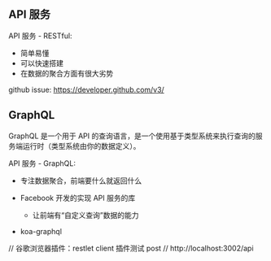 ## API 服务
API 服务 - RESTful:
- 简单易懂
- 可以快速搭建
- 在数据的聚合方面有很大劣势

github issue: https://developer.github.com/v3/

  
## GraphQL
GraphQL 是一个用于 API 的查询语言，是一个使用基于类型系统来执行查询的服务端运行时（类型系统由你的数据定义）。


API 服务 - GraphQL:
- 专注数据聚合，前端要什么就返回什么
- Facebook 开发的实现 API 服务的库
  - 让前端有“自定义查询”数据的能力
  
- koa-graphql
  
// 谷歌浏览器插件：restlet client 插件测试 post
// http://localhost:3002/api